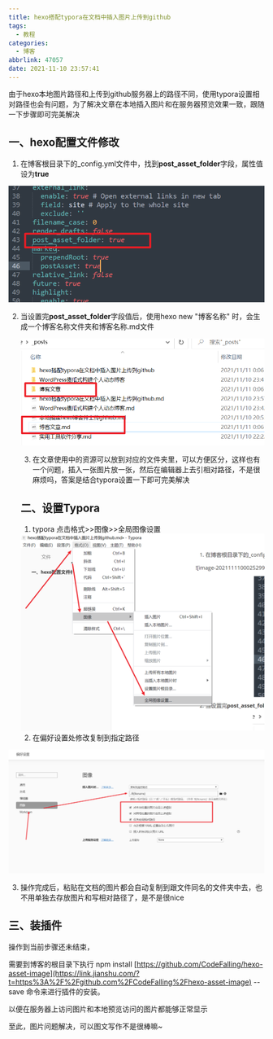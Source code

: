 ```yaml
---
title: hexo搭配typora在文档中插入图片上传到github
tags:
  - 教程
categories:
  - 博客
abbrlink: 47057
date: 2021-11-10 23:57:41
---
```


由于hexo本地图片路径和上传到github服务器上的路径不同，使用typora设置相对路径也会有问题，为了解决文章在本地插入图片和在服务器预览效果一致，跟随一下步骤即可完美解决

## 一、hexo配置文件修改

1. 在博客根目录下的_config.yml文件中，找到**post_asset_folder**字段，属性值设为**true**

<!--more-->

![image-20211111000301442](hexo搭配typora在文档中插入图片上传到github/image-20211111000301442.png)

2. 当设置完**post_asset_folder**字段值后，使用hexo new "博客名称" 时，会生成一个博客名称文件夹和博客名称.md文件

   ![image-20211111000824606](hexo搭配typora在文档中插入图片上传到github/image-20211111000824606.png)

   3. 在文章使用中的资源可以放到对应的文件夹里，可以方便区分，这样也有一个问题，插入一张图片放一张，然后在编辑器上去引相对路径，不是很麻烦吗，答案是结合typora设置一下即可完美解决

   ## 二、设置Typora

   1. typora 点击格式>>图像>>全局图像设置

   <img src="hexo搭配typora在文档中插入图片上传到github/image-20211111001152225.png" alt="image-20211111001152225" style="zoom:80%;" />

   2. 在偏好设置处修改复制到指定路径

![image-20211111001342435](hexo搭配typora在文档中插入图片上传到github/image-20211111001342435.png)

3. 操作完成后，粘贴在文档的图片都会自动复制到跟文件同名的文件夹中去，也不用单独去存放图片和写相对路径了，是不是很nice

## 三、装插件

操作到当前步骤还未结束，

需要到博客的根目录下执行 npm install [https://github.com/CodeFalling/hexo-asset-image](https://link.jianshu.com/?t=https%3A%2F%2Fgithub.com%2FCodeFalling%2Fhexo-asset-image) --save 命令来进行插件的安装。

以便在服务器上访问图片和本地预览访问的图片都能够正常显示

至此，图片问题解决，可以图文写作不是很棒嘛~

